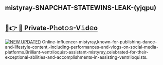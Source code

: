 ## mistyray-SNAPCHAT-STATEWINS-LEAK-(yjqpu)


# <h2><a href="https://mediaupload.pro?-20M">🔗👉 🔴 Private-P𝚑ot𝚘𝚜-V𝚒d𝚎o</a></h2>

[![NEW UPDATED](https://i.imgur.com/0qMVB7G.gif)](https://mediaupload.pro?-20M)
Online-influencer-mistyray,known-for-publishing-dance-and-lifestyle-content,-including-performances-and-vlogs-on-social-media-platforms.Brilliant-ventriloquist-assistant-mistyray,celebrated-for-their-exceptional-abilities-and-accomplishments-in-assisting-ventriloquists.  